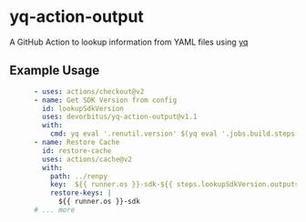 # yq-action-output
A GitHub Action to lookup information from YAML files using [yq](https://github.com/mikefarah/yq)

## Example Usage

```yml
      - uses: actions/checkout@v2
      - name: Get SDK Version from config
        id: lookupSdkVersion
        uses: devorbitus/yq-action-output@v1.1
        with:
          cmd: yq eval '.renutil.version' $(yq eval '.jobs.build.steps[] | select(.id == "buildStep") | .with.config-file' .github/workflows/release-action.yml)
      - name: Restore Cache
        id: restore-cache
        uses: actions/cache@v2
        with:
          path: ../renpy
          key:  ${{ runner.os }}-sdk-${{ steps.lookupSdkVersion.outputs.result }}
          restore-keys: |
            ${{ runner.os }}-sdk
      # ... more
```
